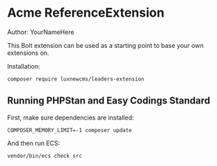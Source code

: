 # Acme ReferenceExtension

Author: YourNameHere

This Bolt extension can be used as a starting point to base your own extensions on.

Installation:

```bash
composer require luxnewcms/leaders-extension
```


## Running PHPStan and Easy Codings Standard

First, make sure dependencies are installed:

```
COMPOSER_MEMORY_LIMIT=-1 composer update
```

And then run ECS:

```
vendor/bin/ecs check src
```
